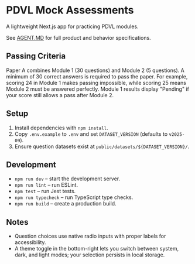# PDVL Mock Assessments

A lightweight Next.js app for practicing PDVL modules.

See [AGENT.MD](./AGENT.md) for full product and behavior specifications.

## Passing Criteria

Paper A combines Module 1 (30 questions) and Module 2 (5 questions). A minimum of 30 correct answers is required to pass the paper. For example, scoring 24 in Module 1 makes passing impossible, while scoring 25 means Module 2 must be answered perfectly. Module 1 results display "Pending" if your score still allows a pass after Module 2.

## Setup

1. Install dependencies with `npm install`.
2. Copy `.env.example` to `.env` and set `DATASET_VERSION` (defaults to `v2025-09`).
3. Ensure question datasets exist at `public/datasets/${DATASET_VERSION}/`.

## Development

- `npm run dev` – start the development server.
- `npm run lint` – run ESLint.
- `npm test` – run Jest tests.
- `npm run typecheck` – run TypeScript type checks.
- `npm run build` – create a production build.

## Notes

- Question choices use native radio inputs with proper labels for accessibility.
- A theme toggle in the bottom-right lets you switch between system, dark, and light modes; your selection persists in local storage.
